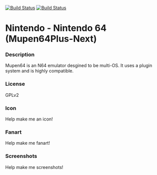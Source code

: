 [![Build Status](https://travis-ci.org/kodi-game/game.libretro.mupen64plus-nx.svg?branch=master)](https://travis-ci.org/kodi-game/game.libretro.mupen64plus-nx)
[![Build Status](https://ci.appveyor.com/api/projects/status/github/kodi-game/game.libretro.mupen64plus-nx?svg=true)](https://ci.appveyor.com/project/kodi-game/game-libretro-mupen64plus-nx)

# Nintendo - Nintendo 64 (Mupen64Plus-Next)

### Description

Mupen64 is an N64 emulator desgined to be multi-OS. It uses a plugin system and is highly compatible.

### License

GPLv2

### Icon

Help make me an icon!

### Fanart

Help make me fanart!

### Screenshots

Help make me screenshots!
